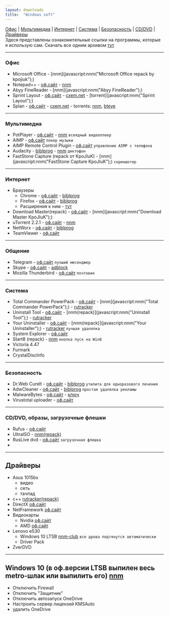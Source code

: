 ```yaml
---
layout: downloads
title:  "Windows soft"
---
```


[Офис](#офис) | [Мультимедиа](#мультимедиа) | [Интернет](#интернет) | [Система](#система) | [Безопасность](#безопасность) | [CD/DVD](#cddvd-образы-загрузочные-флешки) | [Драйверы](#драйверы)  
Здеся представлены  ознакомительные ссылки на  программы, которые  я использую сам.
Скачать все одним архивом [тут](#)

___
### Офис
* Microsoft Office - [nnm](javascript:nnm("Microsoft Office repack by kpojiuk");)
* Notepad++ - [оф.сайт](#) - [nnm](javascript:nnm("Notepad++");)
* Abyy FineReader -  [nnm](javascript:nnm("Abyy FineReader");)
* Sprint Layout - [оф.сайт](#) - [cxem.net](http://cxem.net/software/sprint_layout.php) - [torrent](javascript:nnm("Sprint Layout");)
* Splan - 
[оф.сайт](electronic-software-shop.com) - 
[cxem.net](cxem.net/software/splan.php) - 
torrents: [nnm](javascript:nnm("Splan");), [bteye](#)

___
### Мультимедиа
* PotPlayer - [оф.сайт](http://potplayer.ru/download/) - [nnm](javascript:nnm("PotPlayer");) `всеядный видеоплеер`
* AIMP - [оф.сайт](aimp.ru) `плеер музыки`
* AIMP Remote Control Plugin - [оф.сайт](http://aimpremote.blogspot.com/p/installation-ru.html) `управление AIMP с телефона`
* Audacity - [biblprog](https://biblprog.org.ua/ru/audacity/download/) - [nnm](javascript:nnm("Audacity");) `диктофон`
* FastStone Capture (repack от KpoJIuK) - [nnm](javascript:nnm("FastStone Capture KpoJIuK");)  `скриншотер`

___
### Интернет
* Браузеры
  * Chrome - [оф.сайт](https://www.google.ru/chrome/index.html) - [biblprog](https://biblprog.org.ua/ru/google_chrome/download/)
  * Firefox - [оф.сайт](https://www.mozilla.org/ru/firefox/new/) - [biblprog](https://biblprog.org.ua/ru/firefox/download/)
  * Расширения к ним - [тут](#)
* Download Master(repack) - [оф.сайт](https://westbyte.com/dm/) - [nnm](javascript:nnm("Download Master KpoJIuK");)
* uTorrent 2.2.1 - [оф.сайт](#) - [nnm](javascript:nnm("uTorrent");)
* NetWorx - [оф.сайт](#) - [biblprog](#)
* TeamViewer - [оф.сайт](#)

___
### Общение
* Telegram - [оф.сайт](telegram.org) `лучший месенджер`
* Skype - [оф.сайт](https://www.skype.com/ru/get-skype/) - [adblock](#)
* Mozilla Thunderbird - [оф.сайт](#) `почтовик`

___
### Система
* Total Commander PowerPack - [оф.сайт](#) - [nnm](javascript:nnm("Total Commander PowerPack");) - [rutracker](https://rutracker.org/forum/tracker.php?nm=Total%20Commander%20PowerPack)
* Uninstall Tool - [оф.сайт](#) - [nnm(repack)](javascript:nnm("Uninstall Tool");) - [rutracker](https://rutracker.org/forum/viewtopic.php?t=5403274)
* Your Uninstaller - [оф.сайт](#) - [nnm(repack)](javascript:nnm("Your Uninstaller");) - [rutracker](https://rutracker.org/forum/viewtopic.php?t=4705223) `лучшая удалялка`
* System Explorer  - [оф.сайт](http://systemexplorer.net/)
* Start8 (repack) - [nnm](javascript:nnm("Start8");) `кнопка пуск на Win8`
* Victoria 4.47
* Furmark
* CrystalDiscInfo
___
### Безопасность
* Dr.Web CureIt - [оф.сайт](#) - [biblprog](#) `утилита для одноразового лечения`
* AdwCleaner - [оф.сайт](https://ru.malwarebytes.com/adwcleaner/) - [biblprog](https://biblprog.org.ua/ru/adwcleaner/download/) `простая удалялка рекламы`
* MalwareBytes - [оф.сайт](https://ru.malwarebytes.com/) - [ключ](#)
* Virustotal uploader - [оф.сайт](https://www.virustotal.com/ru/documentation/desktop-applications/windows-uploader)

___
### CD/DVD, образы, загрузочные флешки
* Rufus  - [оф.сайт](https://rufus.akeo.ie/#download)
* UltraISO - [nnm(repack)](javascript:nnm("UltraISO");)
* RusLive dvd - [оф.сайт](http://usbtor.ru/viewtopic.php?t=963) `загрузочная флешка`
* 
___
## Драйверы
* Asus 1015bx
  * видео
  * сеть
  * тачпад
* с++ [rutracker(repack)](https://rutracker.org/forum/viewtopic.php?t=4594892)
* DirectX [оф.сайт](https://www.microsoft.com/ru-ru/Download/confirmation.aspx?id=35)
* NetFramework [оф.сайт](https://www.microsoft.com/ru-RU/download/details.aspx?id=56115)
* Видеокарты
  * Nvidia [оф.сайт](http://www.nvidia.ru/Download/index.aspx?lang=ru)
  * AMD [оф.сайт](http://support.amd.com/ru-ru/download)
* Lenovo e530
  * Windows 10 LTSB [nnm-club](http://nnm-club.me/forum/tracker.php?nm=ltsb&f=504) `все дрова подтянутся автоматически`
  * Driver Pack
* ZverDVD 
___
## Windows 10 (в оф.версии LTSB выпилен весь metro-шлак или выпилить его) [nnm](http://nnm-club.me/forum/viewforum.php?f=504)
* Отключить Firewall
* Отключить "Защитник"
* Отключить автозапуск OneDrive
* Настроить сервер лицензий KMSAuto
* удалить OneDrive



<script>
 function rtr(name){window.open("https://rutracker.org/forum/tracker.php?nm="+name);}
 function nnm(name){
 rtr(name);
 window.open("http://nnm-club.me/forum/tracker.php?nm="+name);}
</script>

